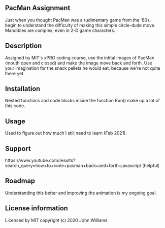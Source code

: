 <h2>PacMan Assignment</h2>
<p>Just when you thought PacMan was a rudimentary game from the '80s, begin to understand the difficulty of making this simple circle-dude move. Mandibles are complex, even in 2-D game characters. </p>

<h2>Description</h2>
<p>Assigned by MIT's xPRO coding course, use the intital images of PacMan (mouth open and closed) and make the image move back and forth. Use your imagination for the snack pellets he would eat, because we're not quite there yet.</p>

<h2>Installation </h2>
<p>Nested functions and code blocks inside the function Run() make up a lot of this code. </p>

<h2>Usage</h2>
<p>Used to figure out how much I still need to learn (Feb 2021).</p>

<h2>Support </h2>
<p>https://www.youtube.com/results?search_query=how+to+code+pacman+back+and+forth+javascript (helpful)</p>

<h2>Roadmap</h2>
<p>Understanding this better and improving the animation is my ongoing goal.</p>

<h2>License information </h2>
<p>Licensed by MIT copyright (c) 2020 John Williams </p>
